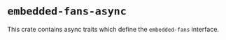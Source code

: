 # `embedded-fans-async`
This crate contains async traits which define the `embedded-fans` interface.
